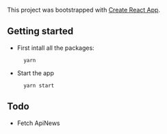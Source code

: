 This project was bootstrapped with [Create React App](https://github.com/facebookincubator/create-react-app).

## Getting started

* First intall all the packages:

  ```shell
    yarn
  ```

* Start the app

  ```shell
    yarn start
  ```

## Todo

* Fetch ApiNews
